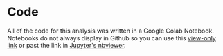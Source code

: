 # Code

All of the code for this analysis was written in a Google Colab Notebook. Notebooks do not always display in Github so you can use this [view-only link](https://colab.research.google.com/drive/1eCyOE80wukuPjPqYm1bv0VvYrZiLqgXl?usp=sharing) or past the link in [Jupyter's nbviewer](https://nbviewer.jupyter.org/).   
